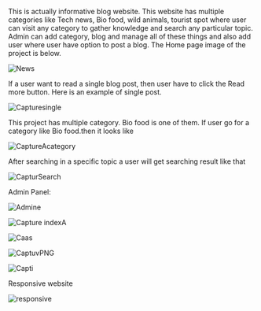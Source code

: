 This is actually informative blog website. This website has multiple categories like Tech news, Bio food, wild animals, tourist spot where user can visit any category to gather knowledge and   search any particular topic. Admin can add category, blog and manage all of these things and also add user where user have option to post a blog.
The  Home page image of the project is below.

![News](https://user-images.githubusercontent.com/60401072/132962456-f098346b-8d81-44ec-a46b-91f9ac710299.PNG)

If a user want to  read a single blog post, then user have to click the Read more button. Here is an example of single post.

![Capturesingle](https://user-images.githubusercontent.com/60401072/132963026-2b00f505-57b0-4c81-923d-ee91326da641.PNG)

This project has multiple category. Bio food is one of them. If user go for a category like Bio food.then it looks like 

![CaptureAcategory](https://user-images.githubusercontent.com/60401072/132963214-92011c10-69c8-439a-93ed-5dcafb092bfc.PNG)

After searching in a specific topic a user will get searching result like that


![CapturSearch](https://user-images.githubusercontent.com/60401072/132963430-8696419e-0c10-4490-b19a-bbc6a2c08166.PNG)

Admin Panel:


![Admine](https://user-images.githubusercontent.com/60401072/132963506-b679e0f0-6632-4e49-bb42-e3b82b60e4d5.PNG)


![Capture indexA](https://user-images.githubusercontent.com/60401072/132963607-c001619f-bc14-4509-988b-bc6dfdc3f1f4.PNG)


![Caas](https://user-images.githubusercontent.com/60401072/132963688-ee6ba3bc-7b4b-4703-8651-1b3f160820d8.PNG)


![CaptuvPNG](https://user-images.githubusercontent.com/60401072/132963738-01b33a47-6468-410f-90fc-7b78ec910ade.PNG)


![Capti](https://user-images.githubusercontent.com/60401072/132965765-6cb7ec74-1b8c-473c-960e-b67c741d415d.PNG)

Responsive website

![responsive](https://user-images.githubusercontent.com/60401072/132990734-88c64c55-1070-45b7-88ed-6ac56dcfc67e.PNG)
